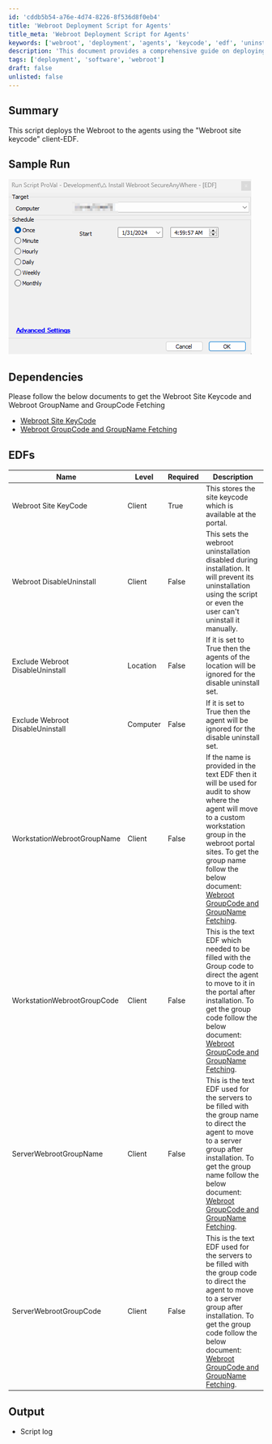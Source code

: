 ```yaml
---
id: 'cddb5b54-a76e-4d74-8226-8f536d8f0eb4'
title: 'Webroot Deployment Script for Agents'
title_meta: 'Webroot Deployment Script for Agents'
keywords: ['webroot', 'deployment', 'agents', 'keycode', 'edf', 'uninstall', 'groupname', 'groupcode']
description: 'This document provides a comprehensive guide on deploying Webroot to agents using the Webroot site keycode client-EDF. It includes sample runs, dependencies for obtaining the necessary Webroot information, detailed descriptions of the required EDFs, and the expected output of the script.'
tags: ['deployment', 'software', 'webroot']
draft: false
unlisted: false
---
```

## Summary

This script deploys the Webroot to the agents using the "Webroot site keycode" client-EDF.

## Sample Run

![Sample Run](../../../static/img/Install-Webroot-SecureAnyWhere-Autofix,-EDF/image_1.png)

## Dependencies

Please follow the below documents to get the Webroot Site Keycode and Webroot GroupName and GroupCode Fetching

- [Webroot Site KeyCode](<./Webroot Site KeyCode.md>)
- [Webroot GroupCode and GroupName Fetching](<../roles/Webroot GroupCode and GroupName Fetching.md>)

## EDFs

| Name                                      | Level  | Required | Description                                                                                                                                                                                                                                                                                 |
|-------------------------------------------|--------|----------|---------------------------------------------------------------------------------------------------------------------------------------------------------------------------------------------------------------------------------------------------------------------------------------------|
| Webroot Site KeyCode                      | Client | True     | This stores the site keycode which is available at the portal.                                                                                                                                                                                                                           |
| Webroot DisableUninstall                  | Client | False    | This sets the webroot uninstallation disabled during installation. It will prevent its uninstallation using the script or even the user can't uninstall it manually.                                                                                                                      |
| Exclude Webroot DisableUninstall          | Location | False   | If it is set to True then the agents of the location will be ignored for the disable uninstall set.                                                                                                                                                                                        |
| Exclude Webroot DisableUninstall          | Computer | False   | If it is set to True then the agent will be ignored for the disable uninstall set.                                                                                                                                                                                                         |
| WorkstationWebrootGroupName               | Client | False    | If the name is provided in the text EDF then it will be used for audit to show where the agent will move to a custom workstation group in the webroot portal sites. To get the group name follow the below document: [Webroot GroupCode and GroupName Fetching](<../roles/Webroot GroupCode and GroupName Fetching.md>). |
| WorkstationWebrootGroupCode               | Client | False    | This is the text EDF which needed to be filled with the Group code to direct the agent to move to it in the portal after installation. To get the group code follow the below document: [Webroot GroupCode and GroupName Fetching](<../roles/Webroot GroupCode and GroupName Fetching.md>). |
| ServerWebrootGroupName                    | Client | False    | This is the text EDF used for the servers to be filled with the group name to direct the agent to move to a server group after installation. To get the group name follow the below document: [Webroot GroupCode and GroupName Fetching](<../roles/Webroot GroupCode and GroupName Fetching.md>). |
| ServerWebrootGroupCode                    | Client | False    | This is the text EDF used for the servers to be filled with the group code to direct the agent to move to a server group after installation. To get the group code follow the below document: [Webroot GroupCode and GroupName Fetching](<../roles/Webroot GroupCode and GroupName Fetching.md>). |

## Output

- Script log












